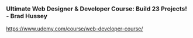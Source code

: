 ### Ultimate Web Designer & Developer Course: Build 23 Projects! - Brad Hussey
https://www.udemy.com/course/web-developer-course/